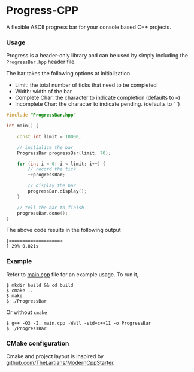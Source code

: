 Progress-CPP
===

A flexible ASCII progress bar for your console based C++ projects.

### Usage
Progress is a header-only library and can be used by simply including the `ProgressBar.hpp` header file.

The bar takes the following options at initialization
- Limit: the total number of ticks that need to be completed
- Width: width of the bar
- Complete Char: the character to indicate completion (defaults to `=`)
- Incomplete Char: the character to indicate pending. (defaults to ' ')

```c++
#include "ProgressBar.hpp"

int main() {

    const int limit = 10000;

    // initialize the bar
    ProgressBar progressBar(limit, 70);

    for (int i = 0; i < limit; i++) {
        // record the tick
        ++progressBar;

        // display the bar
        progressBar.display();
    }

    // tell the bar to finish
    progressBar.done();
}
```
The above code results in the following output

```
[===================>                                                 ] 29% 0.821s
```

### Example
Refer to [main.cpp](example/src/example.cpp) file for an example usage. To run it,

```
$ mkdir build && cd build
$ cmake ..
$ make
$ ./ProgressBar
```

Or without `cmake`
```
$ g++ -O3 -I. main.cpp -Wall -std=c++11 -o ProgressBar
$ ./ProgressBar
```

### CMake configuration
Cmake and project layout is inspired by [github.com/TheLartians/ModernCppStarter](https://github.com/TheLartians/ModernCppStarter).
